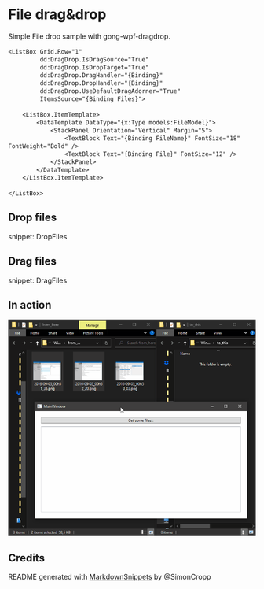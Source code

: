 # File drag&drop

Simple File drop sample with gong-wpf-dragdrop.

```xaml
<ListBox Grid.Row="1"
         dd:DragDrop.IsDragSource="True"
         dd:DragDrop.IsDropTarget="True"
         dd:DragDrop.DragHandler="{Binding}"
         dd:DragDrop.DropHandler="{Binding}"
         dd:DragDrop.UseDefaultDragAdorner="True"
         ItemsSource="{Binding Files}">

    <ListBox.ItemTemplate>
        <DataTemplate DataType="{x:Type models:FileModel}">
            <StackPanel Orientation="Vertical" Margin="5">
                <TextBlock Text="{Binding FileName}" FontSize="18" FontWeight="Bold" />
                <TextBlock Text="{Binding File}" FontSize="12" />
            </StackPanel>
        </DataTemplate>
    </ListBox.ItemTemplate>

</ListBox>
```

## Drop files

snippet: DropFiles

## Drag files

snippet: DragFiles

## In action

![](./gong_dragdrop_files.gif)

## Credits

README generated with [MarkdownSnippets](https://github.com/SimonCropp/MarkdownSnippets) by @SimonCropp

